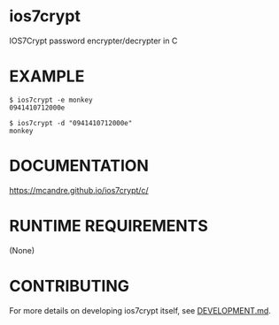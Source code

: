 # ios7crypt

IOS7Crypt password encrypter/decrypter in C

# EXAMPLE

```console
$ ios7crypt -e monkey
0941410712000e

$ ios7crypt -d "0941410712000e"
monkey
```

# DOCUMENTATION

https://mcandre.github.io/ios7crypt/c/

# RUNTIME REQUIREMENTS

(None)

# CONTRIBUTING

For more details on developing ios7crypt itself, see [DEVELOPMENT.md](DEVELOPMENT.md).
